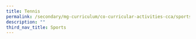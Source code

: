 ```yaml
---
title: Tennis
permalink: /secondary/mg-curriculum/co-curricular-activities-cca/sports/tennis/
description: ""
third_nav_title: Sports
---
```


